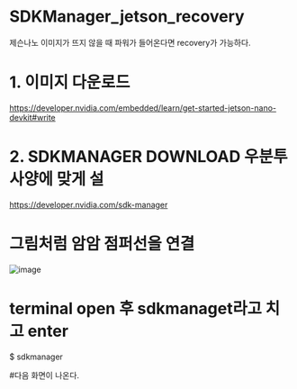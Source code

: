 # SDKManager_jetson_recovery
제슨나노 이미지가 뜨지 않을 때 파워가 들어온다면 recovery가 가능하다.

# 1. 이미지 다운로드
https://developer.nvidia.com/embedded/learn/get-started-jetson-nano-devkit#write

# 2. SDKMANAGER DOWNLOAD  우분투 사양에 맞게 설

https://developer.nvidia.com/sdk-manager

# 그림처럼 암암 점퍼선을 연결

![image](https://github.com/jetsonmom/SDKManager_jetson_recovery/assets/92077615/b6e67edc-4188-4c78-8f9f-447a4dd5721e)

# terminal open 후 sdkmanaget라고 치고 enter
$ sdkmanager

#다음 화면이 나온다.

